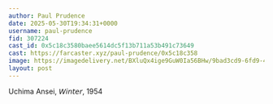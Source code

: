 ```yaml
---
author: Paul Prudence
date: 2025-05-30T19:34:31+0000
username: paul-prudence
fid: 307224
cast_id: 0x5c18c3580baee5614dc5f13b711a53b491c73649
cast: https://farcaster.xyz/paul-prudence/0x5c18c358
image: https://imagedelivery.net/BXluQx4ige9GuW0Ia56BHw/9bad3cd9-6fd9-438c-6697-93fac7c13b00/original
layout: post
---
```

Uchima Ansei, 𝘞𝘪𝘯𝘵𝘦𝘳, 1954  

<img src='https://imagedelivery.net/BXluQx4ige9GuW0Ia56BHw/9bad3cd9-6fd9-438c-6697-93fac7c13b00/original' alt='' referrerpolicy='no-referrer'/>